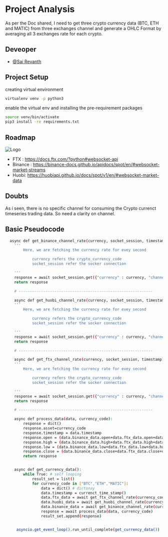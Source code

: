 
# Project Analysis

As per the Doc shared, I need to get three crypto currency data (BTC, ETH and MATIC) from three exchanges channel and generate a OHLC Format
 by averaging all 3 exchanges rate for each crypto.

 


## Deveoper

- [@Sai Revanth](https://github.com/gunjisairevanth)




## Project Setup

creating virtual environment
```bash
virtualenv venv -p python3
```
enable the virtual env and installing the pre-requirement packages
```bash
source venv/bin/activate
pip3 install -re requirements.txt
```

## Roadmap




![Logo](https://i.ibb.co/TLfw5PK/Untitled-Diagram-drawio.png)




 - FTX : https://docs.ftx.com/?python#websocket-api
 - Binance : https://binance-docs.github.io/apidocs/spot/en/#websocket-market-streams
 - Huobi: https://huobiapi.github.io/docs/spot/v1/en/#websocket-market-data

## Doubts

As i seen, there is no specific channel for consuming the Crypto currenct timeseries trading data. So need a clarity on channel.


## Basic Pseudocode



```bash
  async def get_binance_channel_rate(currency, socket_session, timestamp):
    '''
        Here, we are fetching the currency rate for evey second

            currency refers the crypto_currency_code
            socket_session refer the socker connection

    '''
    response = await socket_session.get({"currency" : currency, "channel" : "XXX", "timestamp" : timestamp})
    return response

    # ------------------------------------------------------------

    async def get_huobi_channel_rate(currency, socket_session, timestamp):
    '''
        Here, we are fetching the currency rate for evey second

            currency refers the crypto_currency_code
            socket_session refer the socker connection

    '''
    response = await socket_session.get({"currency" : currency, "channel" : "XXX", "timestamp" : timestamp})
    return response

    # ------------------------------------------------------------

    async def get_ftx_channel_rate(currency, socket_session, timestamp):
    '''
        Here, we are fetching the currency rate for evey second

            currency refers the crypto_currency_code
            socket_session refer the socker connection

    '''
    response = await socket_session.get({"currency" : currency, "channel" : "XXX", "timestamp" : timestamp})
    return response

    # ------------------------------------------------------------

    async def process_data(data, currency_code):
        response = dict()
        response.asset=currency_code
        response.timestamp = data.timestamp
        response.open = (data.binance_data.open+data.ftx_data.open+data.huobi_data.open)/3
        response.high = (data.binance_data.high+data.ftx_data.high+data.huobi_data.high)/3
        response.low = (data.binance_data.low+data.ftx_data.low+data.huobi_data.low)/3
        response.close = (data.binance_data.close+data.ftx_data.close+data.huobi_data.close)/3
        return response


    async def get_currency_data():
        while True: # self looping
            result_set = list()
            for currency_code in ["BTC","ETH","MATIC"]:
                data = dict() # dictonay
                data.timestamp = currenct_time_stamp()
                data.ftx_data = await get_ftx_channel_rate(currency_code,socket_session = websockets.connect("wss://ftx.com/ws/"), timestamp)
                data.huobi_data = await get_huobi_channel_rate(currency_code,socket_session = websockets.connect("wss://ftx.com/ws/"), timestamp)
                data.binance_data = await get_binance_channel_rate(currency_code,socket_session = websockets.connect("wss://ftx.com/ws/"), timestamp)
                response = await process_data(data, currency_code)
                result_set.append(response)


     asyncio.get_event_loop().run_until_complete(get_currency_data())
        

```



